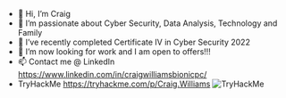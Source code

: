 - 👋 Hi, I’m Craig
- 👀 I’m passionate about Cyber Security, Data Analysis, Technology and Family
- 🌱 I’ve recently completed Certificate IV in Cyber Security 2022
- 💞️ I’m now looking for work and I am open to offers!!! 
- 📫 Contact me @ LinkedIn https://www.linkedin.com/in/craigwilliamsbionicpc/  
- TryHackMe https://tryhackme.com/p/Craig.Williams <img src="https://tryhackme-badges.s3.amazonaws.com/Craig.Williams.png" alt="TryHackMe"> 

<!---
WilliamsCraig/WilliamsCraig is a ✨ special ✨ repository because its `README.md` (this file) appears on your GitHub profile.
You can click the Preview link to take a look at your changes.
--->
